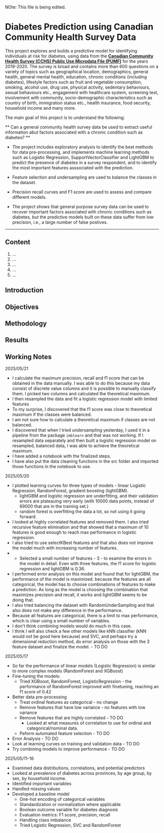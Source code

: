 NOte: This file is being edited.

# Diabetes Prediction using Canadian Community Health Survey Data

This project explores and builds a predictive model for identifying individuals at risk for diabetes, using data from the [**Canadian Community Health Survey (CCHS) Public Use Microdata File (PUMF)**](https://www150.statcan.gc.ca/n1/en/catalogue/82M0013X) for the years 2019-2020. The survey is broad and contains more than 600 questions on a variety of topics such as geographical location, demographics, general health, general mental health, education, chronic conditions (including diabetes), lifestyle factors such as fruit and vegetable consumption, smoking, alcohol use, drug use, physical activity, sedentary behaviours, sexual behaviours etc., engagement with healthcare system, screening test, involvement with community, socio-demographic characteristics such as country of birth, immigration status etc., health insurance, food security, household income and many more.

The main goal of this project is to understand the following:

** Can a general community health survey data be used to extract useful information abut factors associated with a chronic condition such as diabetes? **

- The project includes exploratory analysis to identify the best methods for data pre-processing, and implements machine learning methods such as Logistic Regression, SupportVectorClassifier and LightGBM to predict the presence of diabetes in a survey respondent, and to identify the most important features asssociated with the prediction.

- Feature selection and undersampling are used to balance the classes in the dataset. 

- Precision recall curves and F1 score are used to assess and compare different models.

- The project shows that general purpose survey data can be used to recover important factors associated with chronic conditions such as diabetes, but the predictive models built on these data suffer from low precision, i.e., a large number of false postives.

***
## Content
1. ...
2. ...
3. ...
4. ...
5. ...

## Introduction

## Objectives

## Methodology

## Results

## Working Notes

2025/05/21

- I calculate the maximum precision, recall and f1 score that can be obtained in the data manually. I was able to do this because my data consist of discrete value columns and it is possible to manually classify them. I picked two columns and calculated the theoretical maximum. 
- I then resampled the data and fit a logistic regression model with limited features
- To my surprise, I discovered that the f1 score was close to theoretical maximum if the classes were balanced.
- I am not sure how to calculate a theoretical maximum if classes are not balanced.
- I discovered that when I tried undersampling yesterday, I used it in a pipeline from the package `imblearn` and that was not working. If I resampled data separately and then built a logistic regression model on resampled, balanced data, I was able to achieve the theoretical maximum.
- I have added a notebook with the finalized steps.
- I have also put the data cleaning functions in the src folder and imported those functions in the notebook to use.

2025/05/20
  
- I plotted learning curves for three types of models - linear Logistic Regression, RandomForest, gradient boosting (lightGBM).
    - lightGBM and logistic regression are underfitting, and their validation errors are plateauing very early (with 10000 data points, instead of 69000 that are in the training set.)
    - random forest is overfitting the data a lot, so not using it going forward.
- I looked at highly correlated features and removed them. I also tried recursive feature elimination and that showed that a maximum of 10 features is good enough to reach max performance in logistic regression.
- I also tried to use selectKBest features and that also does not improve the model much  with increasing number of features.
-   - Selected a small number of features - 3 - to examine the errors in the model in detail. Even with three features, the f1 score for logistic regression and lightGBM is 0.36.
- I performed error analysis on this model and found that for lightGBM, the performance of the model is maximized. because the features are all categorical, the model has to choose combinations of features to make a prediction. As long as the model is choosing the combination that maximizes precision and recall, it works and lightGBM seems to be doing that.
- I also tried balancing the dataset with RandomUnderSampling and that also does not make any difference in the performance.
- Because all features are categorical, there is a limit to max performance, which is clear using a small number of variables.
- I don't think combining models would do much in this case.
- I think I will also check a few other models like kNN classifier (kNN would not be good here because) and SVC, and perhaps try a dimensional reduction method, do error analysis on those with the 3 feature dataset and finalize the model. - TO DO

2025/05/17
- So far the performance of linear models (Logistic Regression) is similar to more complex models (RandomForest and XGBoost) 
- Fine-tuning the models:
    - Tried XGBoost, RandomForest, LogisticRegression - the performance of RandomForest improved with finetuning, reaching an f1 score of 0.42
- Better data pre-processing
    - Treat ordinal features as categorical - no change
    - Remove features that have low variance - no features with low variance
    - Remove features that are highly correlated - TO DO
        - Looked at what measures of correlation to use for ordinal and categorical/nominal data.
    - Peform automated feature selection - TO DO
- Error Analysis - TO DO
- Look at learning curves on training and validation data - TO DO
- Try combining models to improve performance - TO DO

2025/05/11-16

- Examined data distributions, correlations, and potential predictors
- Looked at prevalence of diabetes across provinces, by age group, by sex, by household income.
- Identified important variables
- Handled missing values
- Developed a baseline model
    - One-hot encoding of categorical variables
    - Standardization or normalization where applicable
    - Boolean outcome variable for diabetes diagnosis
    - Evaluation metrics: F1 score, precision, recall
    - Handling class imbalance
    - Tried Logistic Regression, SVC and RandomForest

   


  

    
   
